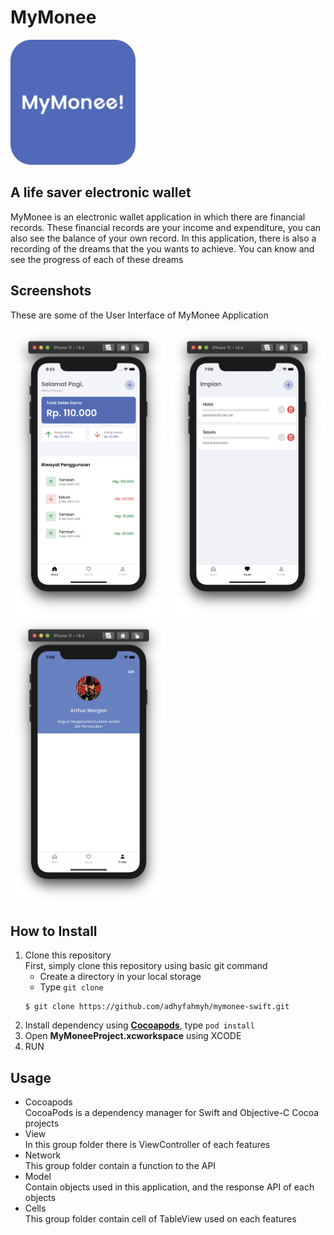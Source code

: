 # MyMonee
[<img src="/Assets/app_icon.png" width="200"/>](MyMonee)
## A life saver electronic wallet

MyMonee is an electronic wallet application in which there are financial records. These financial records are your income and expenditure, you can also see the balance of your own record. In this application, there is also a recording of the dreams that the you wants to achieve. You can know and see the progress of each of these dreams

## Screenshots

These are some of the User Interface of MyMonee Application

[<img src="/Assets/Screen%20Shot%202021-06-01%20at%2006.23.03.png" width="250"/>](home)
[<img src="/Assets/Screen%20Shot%202021-06-01%20at%2007.09.05.png" width="250"/>](dream)
[<img src="/Assets/Screen%20Shot%202021-06-01%20at%2007.09.10.png" width="250"/>](profile)

## How to Install
1. Clone this repository <br />
First, simply clone this repository using basic git command
	- Create a directory in your local storage
	- Type `git clone`
	```
	$ git clone https://github.com/adhyfahmyh/mymonee-swift.git
	```
2. Install dependency using [**Cocoapods**](https://cocoapods.org/), type `pod install`
3. Open **MyMoneeProject.xcworkspace** using XCODE
4. RUN

## Usage

- Cocoapods <br>
CocoaPods is a dependency manager for Swift and Objective-C Cocoa projects<br>
- View <br>
In this group folder there is ViewController of each features<br>
- Network <br>
This group folder contain a function to the API<br>
- Model <br>
Contain objects used in this application, and the response API of each objects
- Cells <br>
This group folder contain cell of TableView used on each features<br>
